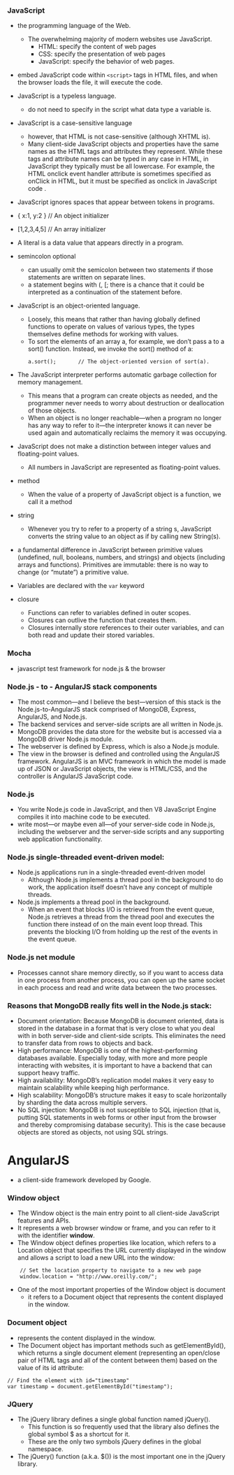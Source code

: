 ### JavaScript

- the programming language of the Web. 
  - The overwhelming majority of modern websites use JavaScript.
    - HTML: specify the content of web pages
    - CSS:  specify the presentation of web pages
    - JavaScript: specify the behavior of web pages.

- embed JavaScript code within ```<script>``` tags in HTML files, and when the browser loads the file, it will execute the code.

- JavaScript is a typeless language. 
  - do not need to specify in the script what data type a variable is.

- JavaScript is a case-sensitive language
	- however, that HTML is not case-sensitive (although XHTML is). 
	- Many client-side JavaScript objects and properties have the same names as the HTML tags and attributes they represent. While these tags and attribute names can be typed in any case in HTML, in JavaScript they typically must be all lowercase. For example, the HTML onclick event handler attribute is sometimes specified as onClick in HTML, but it must be specified as onclick in JavaScript code .

- JavaScript ignores spaces that appear between tokens in programs.

- { x:1, y:2 }    // An object initializer
- [1,2,3,4,5]     // An array initializer

- A literal is a data value that appears directly in a program.

- semincolon optional
	- can usually omit the semicolon between two statements if those statements are written on separate lines.
	- a statement begins with (, [; there is a chance that it could be interpreted as a continuation of the statement before.

- JavaScript is an object-oriented language.
	- Loosely, this means that rather than having globally defined functions to operate on values of various types, the types themselves define methods for working with values. 
	- To sort the elements of an array a, for example, we don’t pass a to a sort() function. Instead, we invoke the sort() method of a:
		```
		a.sort();       // The object-oriented version of sort(a).
		```

- The JavaScript interpreter performs automatic garbage collection for memory management. 
  - This means that a program can create objects as needed, and the programmer never needs to worry about destruction or deallocation of those objects. 
  - When an object is no longer reachable—when a program no longer has any way to refer to it—the interpreter knows it can never be used again and automatically reclaims the memory it was occupying.

- JavaScript does not make a distinction between integer values and floating-point values. 
	- All numbers in JavaScript are represented as floating-point values. 

- method
	- When the value of a property of JavaScript object is a function, we call it a method

- string
	- Whenever you try to refer to a property of a string s, JavaScript converts the string value to an object as if by calling new String(s).

- a fundamental difference in JavaScript between primitive values (undefined, null, booleans, numbers, and strings) and objects (including arrays and functions). Primitives are immutable: there is no way to change (or “mutate”) a primitive value. 
- Variables are declared with the ``var`` keyword

- closure
	* Functions can refer to variables defined in outer scopes.
	* Closures can outlive the function that creates them.
	* Closures internally store references to their outer variables, and can both read and update their stored variables.

### Mocha
-  javascript test framework for node.js & the browser

### Node.js - to - AngularJS stack components
- The most common—and I believe the best—version of this stack is the Node.js-to-AngularJS stack comprised of MongoDB, Express, AngularJS, and Node.js.
- The backend services and server-side scripts are all written in Node.js. 
- MongoDB provides the data store for the website but is accessed via a MongoDB driver Node.js module. 
- The webserver is defined by Express, which is also a Node.js module.
- The view in the browser is defined and controlled using the AngularJS framework. AngularJS is an MVC framework in which the model is made up of JSON or JavaScript objects, the view is HTML/CSS, and the controller is AngularJS JavaScript code.

### Node.js
- You write Node.js code in JavaScript, and then V8 JavaScript Engine compiles it into machine code to be executed.
- write most—or maybe even all—of your server-side code in Node.js, including the webserver and the server-side scripts and any supporting web application functionality. 

### Node.js single-threaded event-driven model:
- Node.js applications run in a single-threaded event-driven model
	- Although Node.js implements a thread pool in the background to do work, the application itself doesn’t have any concept of multiple threads. 
- Node.js implements a thread pool in the background. 
	- When an event that blocks I/O is retrieved from the event queue, Node.js retrieves a thread from the thread pool and executes the function there instead of on the main event loop thread. This prevents the blocking I/O from holding up the rest of the events in the event queue.

### Node.js net module
- Processes cannot share memory directly, so if you want to access data in one process from another process, you can open up the same socket in each process and read and write data between the two processes.



### Reasons that MongoDB really fits well in the Node.js stack:
- Document orientation: Because MongoDB is document oriented, data is stored in the database in a format that is very close to what you deal with in both server-side and client-side scripts. This eliminates the need to transfer data from rows to objects and back.
- High performance: MongoDB is one of the highest-performing databases available. Especially today, with more and more people interacting with websites, it is important to have a backend that can support heavy traffic.
- High availability: MongoDB’s replication model makes it very easy to maintain scalability while keeping high performance.
- High scalability: MongoDB’s structure makes it easy to scale horizontally by sharding the data across multiple servers.
- No SQL injection: MongoDB is not susceptible to SQL injection (that is, putting SQL statements in web forms or other input from the browser and thereby compromising database security). This is the case because objects are stored as objects, not using SQL strings.

# AngularJS
- a client-side framework developed by Google.




### Window object

- The Window object is the main entry point to all client-side JavaScript features and APIs. 
- It represents a web browser window or frame, and you can refer to it with the identifier **window**. 
- The Window object defines properties like location, which refers to a Location object that specifies the URL currently displayed in the window and allows a script to load a new URL into the window:
```
	// Set the location property to navigate to a new web page
	window.location = "http://www.oreilly.com/";
```
- One of the most important properties of the Window object is document
	- it refers to a Document object that represents the content displayed in the window.

### Document object
- represents the content displayed in the window.
- The Document object has important methods such as getElementById(), which returns a single document element (representing an open/close pair of HTML tags and all of the content between them) based on the value of its id attribute:
```
// Find the element with id="timestamp"
var timestamp = document.getElementById("timestamp");
```

### JQuery
- The jQuery library defines a single global function named jQuery(). 
	- This function is so frequently used that the library also defines the global symbol $ as a shortcut for it. 
	- These are the only two symbols jQuery defines in the global namespace.
- The jQuery() function (a.k.a. $()) is the most important one in the jQuery library.
